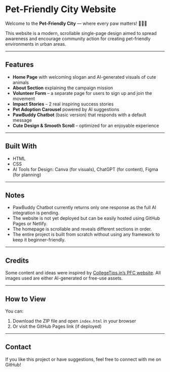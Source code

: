 # Pet-Friendly City Website

Welcome to the **Pet-Friendly City** — where every paw matters! 🐶🐱🐾

This website is a modern, scrollable single-page design aimed to spread awareness and encourage community action for creating pet-friendly environments in urban areas.

---

##  Features

-  **Home Page** with welcoming slogan and AI-generated visuals of cute animals  
-  **About Section** explaining the campaign mission  
-  **Volunteer Form** – a separate page for users to sign up and join the movement  
-  **Impact Stories** – 2 real inspiring success stories  
-  **Pet Adoption Carousel** powered by AI suggestions  
-  **PawBuddy Chatbot** (basic version) that responds with a default message  
-  **Cute Design & Smooth Scroll** – optimized for an enjoyable experience  

---

##  Built With

- HTML  
- CSS  
- AI Tools for Design: Canva (for visuals), ChatGPT (for content), Figma (for planning)

---

##  Notes

- PawBuddy Chatbot currently returns only one response as the full AI integration is pending.
- The website is not yet deployed but can be easily hosted using GitHub Pages or Netlify.
- The homepage is scrollable and reveals different sections in order.
- The entire project is built from scratch without using any framework to keep it beginner-friendly.

---

##  Credits

Some content and ideas were inspired by [CollegeTips.in’s PFC website](https://collegetips.in/pfc/). All images used are either AI-generated or free-use assets.

---

##  How to View

You can:
1. Download the ZIP file and open `index.html` in your browser  
2. Or visit the GitHub Pages link (if deployed)

---

##  Contact

If you like this project or have suggestions, feel free to connect with me on GitHub!

